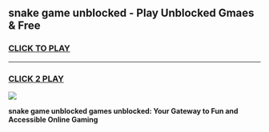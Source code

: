 
## snake game unblocked - Play Unblocked Gmaes & Free
<h3>
<a href="https://premium.freeplayer.one?title=snake_game_unblocked&ref=20F">CLICK TO PLAY</a></h3>
<hr>

<h3>
<a href="https://premium.freeplayer.one?title=snake_game_unblocked&ref=20F">CLICK 2 PLAY</a>
  
</h3>

<a href="https://premium.freeplayer.one?title=snake_game_unblocked&ref=20F/"><img src="https://clearcache.store/games.png"></a>


**snake game unblocked games unblocked: Your Gateway to Fun and Accessible Online Gaming**
